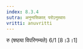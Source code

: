```yaml
---
index: 8.3.4
sutra: अनुनासिकात्‌ परोऽनुस्वारः
vritti: anuvritti
---
```


रु (षष्ठ्या विपरिणम्यते) 6/1 [8।3।1]